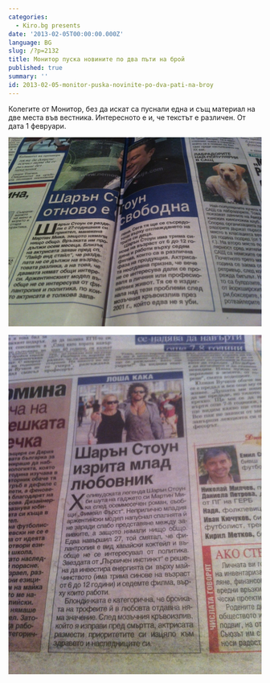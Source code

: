 ```yaml
---
categories:
  - Kiro.bg presents
date: '2013-02-05T00:00:00.000Z'
language: BG
slug: /?p=2132
title: Монитор пуска новините по два пъти на брой
published: true
summary: ''
id: 2013-02-05-monitor-puska-novinite-po-dva-pati-na-broy
---
```


Колегите от Монитор, без да искат са пуснали една и същ материал на две места във вестника. Интересното е и, че текстът е различен. От дата 1 февруари.

![20130205-160210.jpg](https://raw.githubusercontent.com/kirilchristov/blog_images/main/2013/02/20130205-160210.jpg)

![20130205-160236.jpg](https://raw.githubusercontent.com/kirilchristov/blog_images/main/2013/02/20130205-160236.jpg)
